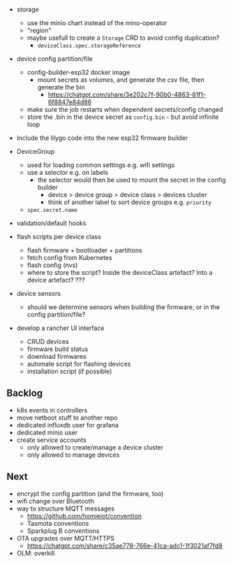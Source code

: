 - storage
  - use the minio chart instead of the mino-operator
  - "region"
  - maybe usefull to create a `Storage` CRD to avoid config duplication?
    - `deviceClass.spec.storageReference`
- device config partition/file
  - config-builder-esp32 docker image
    - mount secrets as volumes, and generate the csv file, then generate the bin
      - https://chatgpt.com/share/3e202c7f-90b0-4863-81f1-6f8847e84d86
  - make sure the job restarts when dependent secrets/config changed
  - store the .bin in the device secret as `config.bin` - but avoid infinite loop
- Include the lilygo code into the new esp32 firmware builder
- DeviceGroup
  - used for loading common settings e.g. wifi settings
  - use a selector e.g. on labels
    - the selector would then be used to mount the secret in the config builder
      - device > device group > device class > devices cluster
      - think of another label to sort device groups e.g. `priority`
  - `spec.secret.name`
- validation/default hooks
- flash scripts per device class
  - flash firmware + bootloader + partitions
  - fetch config from Kubernetes
  - flash config (nvs)
  - where to store the script? Inside the deviceClass artefact? Into a device artefact? ???
- device sensors
  - should we determine sensors when building the firmware, or in the config partition/file?
- develop a rancher UI interface

  - CRUD devices
  - firmware build status
  - download firmwares
  - automate script for flashing devices
  - installation script (if possible)

## Backlog

- k8s events in controllers
- move netboot stuff to another repo
- dedicated influxdb user for grafana
- dedicated minio user
- create service accounts
  - only allowed to create/manage a device cluster
  - only allowed to manage devices

## Next

- encrypt the config partition (and the firmware, too)
- wifi change over Bluetooth
- way to structure MQTT messages
  - https://github.com/homieiot/convention
  - Tasmota conventions
  - Sparkplug B conventions
- OTA upgrades over MQTT/HTTPS
  - https://chatgpt.com/share/c35ae778-766e-41ca-adc1-1f3021af7fd8
- OLM: overkill
